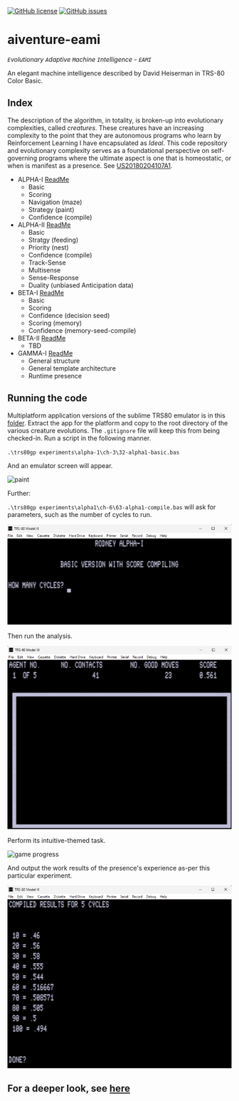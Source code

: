 [![GitHub license](https://img.shields.io/github/license/cartheur/aiventure-eami)](https://github.com/cartheur/aiventure-eami/blob/main/LICENSE.txt)
[![GitHub issues](https://img.shields.io/github/issues/cartheur/aiventure-eami)](https://github.com/cartheur/aiventure-eami/issues)

# aiventure-eami

_`E`volutionary `A`daptive `M`achine `I`ntelligence - `EAMI`_

An elegant machine intelligence described by David Heiserman in TRS-80 Color Basic.

## Index

The description of the algorithm, in totality, is broken-up into evolutionary complexities, called _creatures_. These creatures have an increasing complexity to the point that they are autonomous programs who learn by Reinforcement Learning I have encapsulated as _Ideal_. This code repository and evolutionary complexity serves as a foundational perspective on self-governing programs where the ultimate aspect is one that is homeostatic, or when is manifest as a presence. See [US20180204107A1](/literature/US20180204107A1.pdf).

* ALPHA-I [ReadMe](/experiments/alpha-1/README.md)
    - Basic
    - Scoring
    - Navigation (maze)
    - Strategy (paint)
    - Confidence (compile)
* ALPHA-II [ReadMe](/experiments/alpha-2/README.md)
    - Basic
    - Stratgy (feeding)
    - Priority (nest)
    - Confidence (compile)
    - Track-Sense
    - Multisense
    - Sense-Response
    - Duality (unbiased Anticipation data)
* BETA-I [ReadMe](/experiments/beta-1/README.md)
    - Basic
    - Scoring
    - Confidence (decision seed)
    - Scoring (memory)
    - Confidence (memory-seed-compile)
* BETA-II [ReadMe](/experiments/beta-2/README.md)
    - TBD
* GAMMA-I [ReadMe](/experiments/gamma-1/README.md)
    - General structure
    - General template architecture
    - Runtime presence

## Running the code

Multiplatform application versions of the sublime TRS80 emulator is in this [folder](/emulator/). Extract the app for the platform and copy to the root directory of the various creature evolutions. The `.gitignore` file will keep this from being checked-in. Run a script in the following manner.

`.\trs80gp experiments\alpha-1\ch-3\32-alpha1-basic.bas`

And an emulator screen will appear.

![paint](/playback/alpha-paint.gif "paint")

Further:

`.\trs80gp experiments\alpha1\ch-6\63-alpha1-compile.bas` will ask for parameters, such as the number of cycles to run.

![game params](/images/parameters.png "parameters")

Then run the analysis.

![game play](/images/gameplay1.png "play")

Perform its intuitive-themed task.

![game progress](/images/trs80-0.gif "progress")

And output the work results of the presence's experience as-per this particular experiment.

![game output](/images/output.png "output")

For a deeper look, see [here](https://github.com/cartheur/ideal)
----
